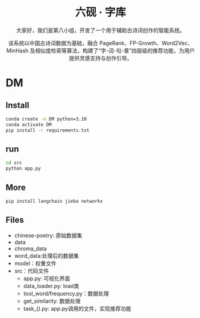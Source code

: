 <h1 align="center">
六砚 · 字库
</h1>

<p align="center">
大家好，我们是第八小组，开发了一个用于辅助古诗词创作的智能系统。
</p >

<p align="center">
该系统以中国古诗词数据为基础，融合 PageRank、FP-Growth、Word2Vec、MinHash 及相似度检索等算法，构建了“字-词-句-章”四层级的推荐功能，为用户提供灵感支持与创作引导。
</p >



# DM
## Install
```bash
conda create -n DM python=3.10
conda activate DM
pip install -r requirements.txt
```
## run
```bash
cd src
python app.py
```


## More
```bash
pip install langchain jieba networkx 
```


## Files
- chinese-poetry: 原始数据集
- data
- chroma_data
- word_data:处理后的数据集
- model：权重文件
- src：代码文件
  - app.py: 可视化界面
  - data_loader.py: load类
  - tool_word/frequency.py：数据处理
  - get_similarity: 数据处理
  - task_().py: app.py调用的文件，实现推荐功能
